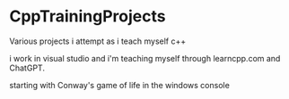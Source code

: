 # CppTrainingProjects
Various projects i attempt as i teach myself c++

i work in visual studio and i'm teaching myself through learncpp.com and ChatGPT.

starting with Conway's game of life in the windows console
